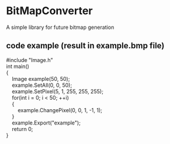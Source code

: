 # BitMapConverter

A simple library for future bitmap generation

## code example (result in example.bmp file)

\#include "Image.h"  
int main()  
{  
    Image example(50, 50);  
    example.SetAll(0, 0, 50);  
    example.SetPixel(5, 1, 255, 255, 255);  
    for(int i = 0; i < 50; ++i)  
    {  
        example.ChangePixel(0, 0, 1, -1, 1);  
    }  
    example.Export("example");  
    return 0;  
}
